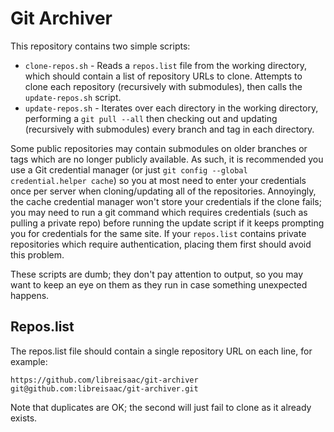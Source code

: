 # Git Archiver

This repository contains two simple scripts:

- `clone-repos.sh` - Reads a `repos.list` file from the working directory, which should contain a list of repository URLs to clone. Attempts to clone each repository (recursively with submodules), then calls the `update-repos.sh` script.
- `update-repos.sh` - Iterates over each directory in the working directory, performing a `git pull --all` then checking out and updating (recursively with submodules) every branch and tag in each directory.

Some public repositories may contain submodules on older branches or tags which are no longer publicly available. As such, it is recommended you use a Git credential manager (or just `git config --global credential.helper cache`) so you at most need to enter your credentials once per server when cloning/updating all of the repositories. Annoyingly, the cache credential manager won't store your credentials if the clone fails; you may need to run a git command which requires credentials (such as pulling a private repo) before running the update script if it keeps prompting you for credentials for the same site. If your `repos.list` contains private repositories which require authentication, placing them first should avoid this problem.

These scripts are dumb; they don't pay attention to output, so you may want to keep an eye on them as they run in case something unexpected happens.

## Repos.list

The repos.list file should contain a single repository URL on each line, for example:

```
https://github.com/libreisaac/git-archiver
git@github.com:libreisaac/git-archiver.git
```

Note that duplicates are OK; the second will just fail to clone as it already exists.
